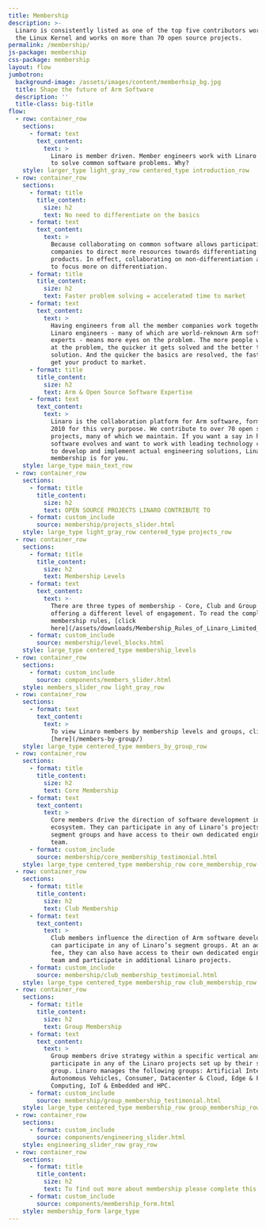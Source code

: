 ```yaml
---
title: Membership
description: >-
  Linaro is consistently listed as one of the top five contributors worldwide to
  the Linux Kernel and works on more than 70 open source projects.
permalink: /membership/
js-package: membership
css-package: membership
layout: flow
jumbotron:
  background-image: /assets/images/content/memberhsip_bg.jpg
  title: Shape the future of Arm Software
  description: ''
  title-class: big-title
flow:
  - row: container_row
    sections:
      - format: text
        text_content:
          text: >
            Linaro is member driven. Member engineers work with Linaro engineers
            to solve common software problems. Why?
    style: larger_type light_gray_row centered_type introduction_row
  - row: container_row
    sections:
      - format: title
        title_content:
          size: h2
          text: No need to differentiate on the basics
      - format: text
        text_content:
          text: >
            Because collaborating on common software allows participating member
            companies to direct more resources towards differentiating their
            products. In effect, collaborating on non-differentiation allows you
            to focus more on differentiation.
      - format: title
        title_content:
          size: h2
          text: Faster problem solving = accelerated time to market
      - format: text
        text_content:
          text: >
            Having engineers from all the member companies work together with
            Linaro engineers - many of which are world-reknown Arm software
            experts - means more eyes on the problem. The more people who look
            at the problem, the quicker it gets solved and the better the
            solution. And the quicker the basics are resolved, the faster you
            get your product to market.
      - format: title
        title_content:
          size: h2
          text: Arm & Open Source Software Expertise
      - format: text
        text_content:
          text: >
            Linaro is the collaboration platform for Arm software, formed in
            2010 for this very purpose. We contribute to over 70 open source
            projects, many of which we maintain. If you want a say in how Arm
            software evolves and want to work with leading technology companies
            to develop and implement actual engineering solutions, Linaro
            membership is for you.
    style: large_type main_text_row
  - row: container_row
    sections:
      - format: title
        title_content:
          size: h2
          text: OPEN SOURCE PROJECTS LINARO CONTRIBUTE TO
      - format: custom_include
        source: membership/projects_slider.html
    style: large_type light_gray_row centered_type projects_row
  - row: container_row
    sections:
      - format: title
        title_content:
          size: h2
          text: Membership Levels
      - format: text
        text_content:
          text: >-
            There are three types of membership - Core, Club and Group - each
            offering a different level of engagement. To read the complete
            membership rules, [click
            here](/assets/downloads/Membership_Rules_of_Linaro_Limited_Effective_26th_July_20122.pdf) 
      - format: custom_include
        source: membership/level_blocks.html
    style: large_type centered_type membership_levels
  - row: container_row
    sections:
      - format: custom_include
        source: components/members_slider.html
    style: members_slider_row light_gray_row
  - row: container_row
    sections:
      - format: text
        text_content:
          text: >
            To view Linaro members by membership levels and groups, click
            [here](/members-by-group/)
    style: large_type centered_type members_by_group_row
  - row: container_row
    sections:
      - format: title
        title_content:
          size: h2
          text: Core Membership
      - format: text
        text_content:
          text: >
            Core members drive the direction of software development in the Arm
            ecosystem. They can participate in any of Linaro’s projects or
            segment groups and have access to their own dedicated engineering
            team.
      - format: custom_include
        source: membership/core_membership_testimonial.html
    style: large_type centered_type membership_row core_membership_row
  - row: container_row
    sections:
      - format: title
        title_content:
          size: h2
          text: Club Membership
      - format: text
        text_content:
          text: >
            Club members influence the direction of Arm software development and
            can participate in any of Linaro’s segment groups. At an additional
            fee, they can also have access to their own dedicated engineering
            team and participate in additional Linaro projects.
      - format: custom_include
        source: membership/club_membership_testimonial.html
    style: large_type centered_type membership_row club_membership_row
  - row: container_row
    sections:
      - format: title
        title_content:
          size: h2
          text: Group Membership
      - format: text
        text_content:
          text: >
            Group members drive strategy within a specific vertical and can
            participate in any of the Linaro projects set up by their segment
            group. Linaro manages the following groups: Artificial Intelligence,
            Autonomous Vehicles, Consumer, Datacenter & Cloud, Edge & Fog
            Computing, IoT & Embedded and HPC.
      - format: custom_include
        source: membership/group_membership_testimonial.html
    style: large_type centered_type membership_row group_membership_row
  - row: container_row
    sections:
      - format: custom_include
        source: components/engineering_slider.html
    style: engineering_slider_row gray_row
  - row: container_row
    sections:
      - format: title
        title_content:
          size: h2
          text: To find out more about membership please complete this form
      - format: custom_include
        source: components/membership_form.html
    style: membership_form large_type
---
```


